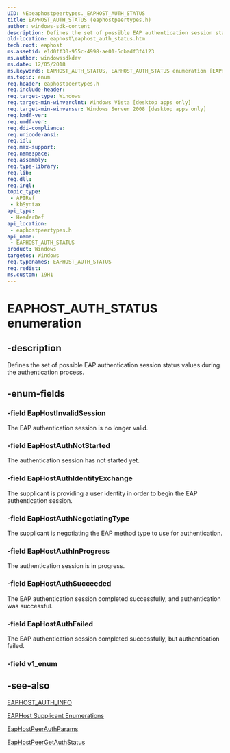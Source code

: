 ```yaml
---
UID: NE:eaphostpeertypes._EAPHOST_AUTH_STATUS
title: EAPHOST_AUTH_STATUS (eaphostpeertypes.h)
author: windows-sdk-content
description: Defines the set of possible EAP authentication session status values during the authentication process.
old-location: eaphost\eaphost_auth_status.htm
tech.root: eaphost
ms.assetid: e1d0ff30-955c-4998-ae01-5dbadf3f4123
ms.author: windowssdkdev
ms.date: 12/05/2018
ms.keywords: EAPHOST_AUTH_STATUS, EAPHOST_AUTH_STATUS enumeration [EAPHost], EapHostAuthFailed, EapHostAuthIdentityExchange, EapHostAuthInProgress, EapHostAuthNegotiatingType, EapHostAuthNotStarted, EapHostAuthSucceeded, EapHostInvalidSession, eaphost.eaphost_auth_status, eaphostpeertypes/EAPHOST_AUTH_STATUS, eaphostpeertypes/EapHostAuthFailed, eaphostpeertypes/EapHostAuthIdentityExchange, eaphostpeertypes/EapHostAuthInProgress, eaphostpeertypes/EapHostAuthNegotiatingType, eaphostpeertypes/EapHostAuthNotStarted, eaphostpeertypes/EapHostAuthSucceeded, eaphostpeertypes/EapHostInvalidSession
ms.topic: enum
req.header: eaphostpeertypes.h
req.include-header: 
req.target-type: Windows
req.target-min-winverclnt: Windows Vista [desktop apps only]
req.target-min-winversvr: Windows Server 2008 [desktop apps only]
req.kmdf-ver: 
req.umdf-ver: 
req.ddi-compliance: 
req.unicode-ansi: 
req.idl: 
req.max-support: 
req.namespace: 
req.assembly: 
req.type-library: 
req.lib: 
req.dll: 
req.irql: 
topic_type:
 - APIRef
 - kbSyntax
api_type:
 - HeaderDef
api_location:
 - eaphostpeertypes.h
api_name:
 - EAPHOST_AUTH_STATUS
product: Windows
targetos: Windows
req.typenames: EAPHOST_AUTH_STATUS
req.redist: 
ms.custom: 19H1
---
```


# EAPHOST_AUTH_STATUS enumeration


## -description


Defines the set of possible EAP authentication session status values during the authentication process.


## -enum-fields




### -field EapHostInvalidSession

The EAP authentication session is no longer valid.


### -field EapHostAuthNotStarted

The authentication session has not started yet.


### -field EapHostAuthIdentityExchange

The supplicant is providing a user identity in order to begin the EAP authentication session.


### -field EapHostAuthNegotiatingType

The supplicant is negotiating the EAP method type to use for authentication.


### -field EapHostAuthInProgress

The authentication session is in progress.


### -field EapHostAuthSucceeded

The EAP authentication session completed successfully, and authentication was successful.


### -field EapHostAuthFailed

The EAP authentication session completed successfully, but authentication failed.


### -field v1_enum




## -see-also




<a href="https://docs.microsoft.com/previous-versions/windows/desktop/api/eaphostpeertypes/ns-eaphostpeertypes-_eaphost_auth_info">EAPHOST_AUTH_INFO</a>



<a href="https://docs.microsoft.com/previous-versions/windows/desktop/eaphost/eap-host-supplicant-enumerations">EAPHost Supplicant Enumerations</a>



<a href="https://docs.microsoft.com/previous-versions/windows/desktop/api/eaphostpeertypes/ne-eaphostpeertypes-tageaphostpeerauthparams">EapHostPeerAuthParams</a>



<a href="https://docs.microsoft.com/previous-versions/windows/desktop/api/eappapis/nf-eappapis-eaphostpeergetauthstatus">EapHostPeerGetAuthStatus</a>
 

 

